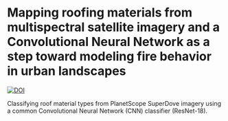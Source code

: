 # Mapping roofing materials from multispectral satellite imagery and a Convolutional Neural Network as a step toward modeling fire behavior in urban landscapes


[![DOI](https://zenodo.org/badge/842244431.svg)](https://doi.org/10.5281/zenodo.13972870)


Classifying roof material types from PlanetScope SuperDove imagery using a common Convolutional Neural Network (CNN) classifier (ResNet-18).

